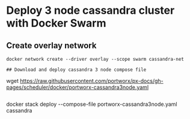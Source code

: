 
# Deploy 3 node cassandra cluster with Docker Swarm
                         
## Create overlay network
```                     
docker network create --driver overlay --scope swarm cassandra-net
```   
```
## Download and deploy cassandra 3 node compose file
```
wget https://raw.githubusercontent.com/portworx/px-docs/gh-pages/scheduler/docker/portworx-cassandra3node.yaml
```
```
docker stack deploy --compose-file portworx-cassandra3node.yaml cassandra        
```                          
